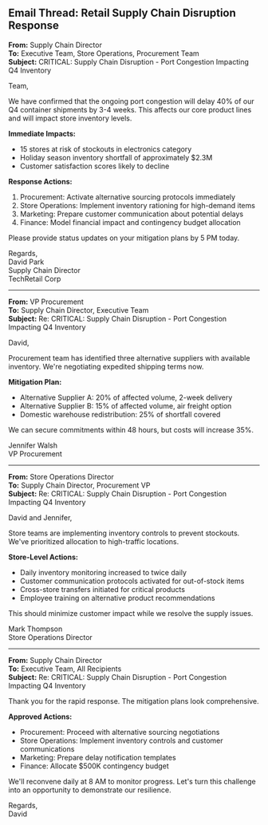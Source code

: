 ## Email Thread: Retail Supply Chain Disruption Response

**From:** Supply Chain Director  
**To:** Executive Team, Store Operations, Procurement Team  
**Subject:** CRITICAL: Supply Chain Disruption - Port Congestion Impacting Q4 Inventory  

Team,

We have confirmed that the ongoing port congestion will delay 40% of our Q4 container shipments by 3-4 weeks. This affects our core product lines and will impact store inventory levels.

**Immediate Impacts:**
- 15 stores at risk of stockouts in electronics category
- Holiday season inventory shortfall of approximately $2.3M
- Customer satisfaction scores likely to decline

**Response Actions:**
1. Procurement: Activate alternative sourcing protocols immediately
2. Store Operations: Implement inventory rationing for high-demand items
3. Marketing: Prepare customer communication about potential delays
4. Finance: Model financial impact and contingency budget allocation

Please provide status updates on your mitigation plans by 5 PM today.

Regards,  
David Park  
Supply Chain Director  
TechRetail Corp  

---

**From:** VP Procurement  
**To:** Supply Chain Director, Executive Team  
**Subject:** Re: CRITICAL: Supply Chain Disruption - Port Congestion Impacting Q4 Inventory  

David,

Procurement team has identified three alternative suppliers with available inventory. We're negotiating expedited shipping terms now.

**Mitigation Plan:**
- Alternative Supplier A: 20% of affected volume, 2-week delivery
- Alternative Supplier B: 15% of affected volume, air freight option
- Domestic warehouse redistribution: 25% of shortfall covered

We can secure commitments within 48 hours, but costs will increase 35%.

Jennifer Walsh  
VP Procurement  

---

**From:** Store Operations Director  
**To:** Supply Chain Director, Procurement VP  
**Subject:** Re: CRITICAL: Supply Chain Disruption - Port Congestion Impacting Q4 Inventory  

David and Jennifer,

Store teams are implementing inventory controls to prevent stockouts. We've prioritized allocation to high-traffic locations.

**Store-Level Actions:**
- Daily inventory monitoring increased to twice daily
- Customer communication protocols activated for out-of-stock items
- Cross-store transfers initiated for critical products
- Employee training on alternative product recommendations

This should minimize customer impact while we resolve the supply issues.

Mark Thompson  
Store Operations Director  

---

**From:** Supply Chain Director  
**To:** Executive Team, All Recipients  
**Subject:** Re: CRITICAL: Supply Chain Disruption - Port Congestion Impacting Q4 Inventory  

Thank you for the rapid response. The mitigation plans look comprehensive.

**Approved Actions:**
- Procurement: Proceed with alternative sourcing negotiations
- Store Operations: Implement inventory controls and customer communications
- Marketing: Prepare delay notification templates
- Finance: Allocate $500K contingency budget

We'll reconvene daily at 8 AM to monitor progress. Let's turn this challenge into an opportunity to demonstrate our resilience.

Regards,  
David